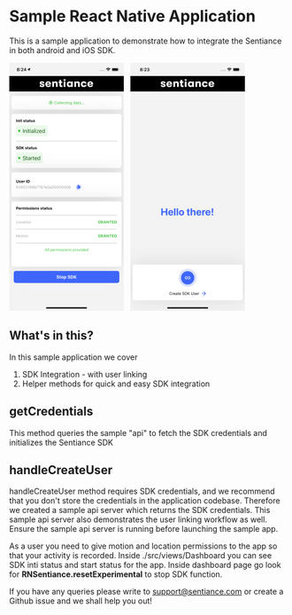 # Sample React Native Application

This is a sample application to demonstrate how to integrate the Sentiance in both android and iOS SDK.

![](images/dashboard.png) &nbsp; ![](images/home.png)

## What's in this?

In this sample application we cover

1. SDK Integration - with user linking
2. Helper methods for quick and easy SDK integration

## getCredentials

This method queries the sample "api" to fetch the
SDK credentials and initializes the Sentiance SDK

## handleCreateUser

handleCreateUser method requires SDK credentials, and we recommend that you don't store the credentials in the application codebase. Therefore we created a sample api server which returns the SDK credentials.
This sample api server also demonstrates the user linking workflow as well. Ensure the sample api server is running before launching the sample app.

As a user you need to give motion and location permissions to the app so that your activity is recorded.
Inside ./src/views/Dashboard you can see SDK inti status and start status for the app.
Inside dashboard page go look for **RNSentiance.resetExperimental** to stop SDK function.

If you have any queries please write to support@sentiance.com or create a Github issue and we shall help you out!

